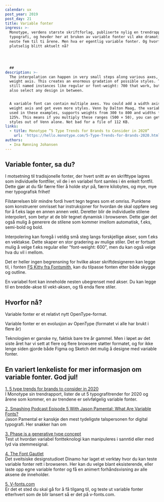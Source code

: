 ```yaml
---
calendar: ux
post_year: 2019
post_day: 21
title: Variable fonter
ingress: >-
  Monotype, verdens største skriftforlag, publiserte nylig en trendrapport om
  typografi, og hevder her at bruken av variable fonter vil øke dramatisk de
  neste fem til ti årene. Men hva er egentlig variable fonter. Og hvorfor er det
  plutselig blitt aktuelt nå?




  ##
description: >-
  The interpolation can happen in very small steps along various axes, like on a
  weight axis. This creates an enormous gradation of possible styles. There are
  still named instances like regular or font-weight: 700 that work, but you can
  also select any design in between.


  A variable font can contain multiple axes. You could add a width axis to your
  weight axis and get even more styles. Venn by Dalton Maag, the variable font
  used in these examples, supports weights from 300 to 800 and widths from 75 to
  125%. This means if you multiply these ranges (500 × 50), you can get 25,000
  styles out of Venn alone. Not bad for a file of 112 KB.
links:
  - title: Monotype “5 Type Trends for Brands to Consider in 2020”
    url: 'https://hello.monotype.com/5-Type-Trends-for-Brands-2020.html'
authors:
  - Ina Rønning Johansen
---
```

## Variable fonter, sa du?

I motsetning til tradisjonelle fonter, der hvert snitt av en skrifttype lagres som individuelle fontfiler, vil de i en variabel font samles i én enkelt fontfil. Dette gjør at du får færre filer å holde styr på, færre kilobytes, og mye, mye mer typografisk frihet!

Filstørrelsen blir mindre fordi hvert tegn tegnes som et omriss. Punktene som konstruerer omrisset har instruksjoner for hvordan de skal oppføre seg for å f.eks lage en annen annen vekt. Deretter blir de individuelle stilene interpolert, som betyr at de blir tegnet dynamisk i browseren. Dette gjør det også mulig å generere de stilene som kommer imellom automatisk, f.eks, semi-bold og bold.

Interpolering kan foregå i veldig små steg langs forskjellige akser, som f.eks en vektakse. Dette skaper en stor gradering av mulige stiler. Det er fortsatt mulig å velge f.eks regular eller "font-weight: 600", men du kan også velge hva du vil i mellom. 

Det er heller ingen begrensning for hvilke akser skriftdesigneren kan legge til, i fonten [FS Kitty fra Fontsmith,](https://www.variable-fonts.com/fonts/fs-kitty) kan du tilpasse fonten etter både skygge og outline. 

En variabel font kan inneholde nesten ubegrenset med akser. Du kan legge til en bredde-akse til vekt-aksen, og få enda flere stiler. 



## Hvorfor nå?

Variable fonter er et relativt nytt OpenType-format.

Variable fonter er en evolusjon av OpenType (formatet vi alle har brukt i flere år) 

Teknologien er ganske ny, faktisk bare tre år gammel. Men i løpet av det siste året har vi sett at flere og flere browsere støtter formatet, og for ikke lenge siden gjorde både Figma og Sketch det mulig å designe med variable fonter.



## En variert lenkeliste for mer informasjon om variable fonter. God jul! 

[1. 5 type trends for brands to consider in 2020](https://hello.monotype.com/5-Type-Trends-for-Brands-2020.html)\
I Monotype sin trendrapport, lister de ut 5 typografitrender for 2020 og årene som kommer, en av trendene er selvfølgelig variable fonter.

[2. Smashing Podcast Episode 5 With Jason Pamental: What Are Variable Fonts?](https://share.transistor.fm/s/a800792e)\
Jason Pamental er kanskje den mest tydeligste talspersonen for digital typografi. Her snakker han om 

[3. Phase is a generative type concept](https://www.eliashanzer.com/phase/)\
Test ut hvordan variabel fontteknologi kan manipuleres i sanntid eller med lyd via stemmesignal.

[4. The Font Gautlet](https://dinamodarkroom.com/gauntlet/)\
Det sveitsiske designstudioet Dinamo har laget et verktøy hvor du kan teste variable fonter rett i browseren. Her kan du velge blant eksisterende, eller laste opp egne variable fonter og få en animert forhåndsvisning av alle aksene de inneholder.

[5. V-fonts.com](https://v-fonts.com/)\
Er det et sted du skal gå for å få tilgang til, og teste ut variable fonter etterhvert som de blir lansert så er det på v-fonts.com.
